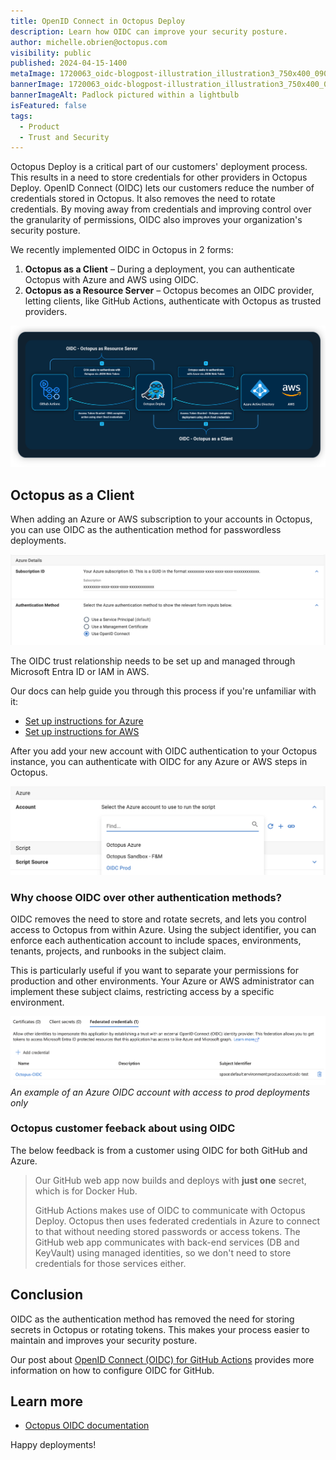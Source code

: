 ```yaml
---
title: OpenID Connect in Octopus Deploy
description: Learn how OIDC can improve your security posture.
author: michelle.obrien@octopus.com
visibility: public
published: 2024-04-15-1400
metaImage: 1720063_oidc-blogpost-illustration_illustration3_750x400_090623.png
bannerImage: 1720063_oidc-blogpost-illustration_illustration3_750x400_090623.png
bannerImageAlt: Padlock pictured within a lightbulb
isFeatured: false
tags: 
  - Product
  - Trust and Security
---
```


Octopus Deploy is a critical part of our customers' deployment process. This results in a need to store credentials for other providers in Octopus Deploy. OpenID Connect (OIDC) lets our customers reduce the number of credentials stored in Octopus. It also removes the need to rotate credentials. By moving away from credentials and improving control over the granularity of permissions, OIDC also improves your organization's security posture.

We recently implemented OIDC in Octopus in 2 forms:

1. **Octopus as a Client** – During a deployment, you can authenticate Octopus with Azure and AWS using OIDC.  
2. **Octopus as a Resource Server**  – Octopus becomes an OIDC provider, letting clients, like GitHub Actions, authenticate with Octopus as trusted providers.

![Diagram showing the different OIDC relationships within Octopus](dia-oidc-2024.png "width=500") 

## Octopus as a Client 

When adding an Azure or AWS subscription to your accounts in Octopus, you can use OIDC as the authentication method for passwordless deployments.  

![Creating an account with OIDC in Octopus](azure-account-oidc.png "width=500")

The OIDC trust relationship needs to be set up and managed through Microsoft Entra ID or IAM in AWS. 

Our docs can help guide you through this process if you're unfamiliar with it:

- [Set up instructions for Azure](https://octopus.com/docs/infrastructure/accounts/azure#create-a-federated-credential-for-an-azure-service-principal)  
- [Set up instructions for AWS](https://octopus.com/docs/infrastructure/accounts/aws#openid-connect)

After you add your new account with OIDC authentication to your Octopus instance, you can authenticate with OIDC for any Azure or AWS steps in Octopus.

![Using the OIDC account within a step in Octopus](step-oidc-account.png "width=500")

### Why choose OIDC over other authentication methods?

OIDC removes the need to store and rotate secrets, and lets you control access to Octopus from within Azure. Using the subject identifier, you can enforce each authentication account to include spaces, environments, tenants, projects, and runbooks in the subject claim. 

This is particularly useful if you want to separate your permissions for production and other environments. Your Azure or AWS administrator can implement these subject claims, restricting access by a specific environment. 
 
![OIDC in Azure App Registrations](app-registrations-oidc.png "width=500")*An example of an Azure OIDC account with access to prod deployments only*

### Octopus customer feeback about using OIDC

The below feedback is from a customer using OIDC for both GitHub and Azure. 

> Our GitHub web app now builds and deploys with **just one** secret, which is for Docker Hub.  
> 
> GitHub Actions makes use of OIDC to communicate with Octopus Deploy. Octopus then uses federated credentials in Azure to connect to that without needing stored passwords or access tokens. The GitHub web app communicates with back-end services (DB and KeyVault) using managed identities, so we don't need to store credentials for those services either.


## Conclusion

OIDC as the authentication method has removed the need for storing secrets in Octopus or rotating tokens. This makes your process easier to maintain and improves your security posture.  

Our post about [OpenID Connect (OIDC) for GitHub Actions](https://octopus.com/blog/github-seamless-integration) provides more information on how to configure OIDC for GitHub.

## Learn more
- [Octopus OIDC documentation](https://octopus.com/docs/infrastructure/accounts/openid-connect)

Happy deployments!
